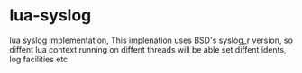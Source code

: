 lua-syslog
==========

lua syslog implementation, This implenation uses BSD's syslog_r version, so diffent lua context running
on diffent threads will be able set diffent idents, log facilities etc

